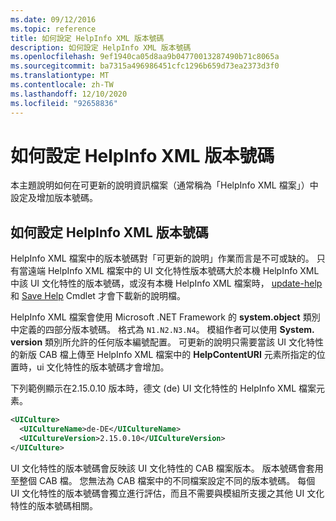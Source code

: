```yaml
---
ms.date: 09/12/2016
ms.topic: reference
title: 如何設定 HelpInfo XML 版本號碼
description: 如何設定 HelpInfo XML 版本號碼
ms.openlocfilehash: 9ef1940ca05d8aa9b04770013287490b71c8065a
ms.sourcegitcommit: ba7315a496986451cfc1296b659d73ea2373d3f0
ms.translationtype: MT
ms.contentlocale: zh-TW
ms.lasthandoff: 12/10/2020
ms.locfileid: "92658836"
---
```

# <a name="how-to-set-helpinfo-xml-version-numbers"></a>如何設定 HelpInfo XML 版本號碼

本主題說明如何在可更新的說明資訊檔案（通常稱為「HelpInfo XML 檔案」）中設定及增加版本號碼。

## <a name="how-to-set-helpinfo-xml-version-numbers"></a>如何設定 HelpInfo XML 版本號碼

HelpInfo XML 檔案中的版本號碼對「可更新的說明」作業而言是不可或缺的。 只有當遠端 HelpInfo XML 檔案中的 UI 文化特性版本號碼大於本機 HelpInfo XML 中該 UI 文化特性的版本號碼，或沒有本機 HelpInfo XML 檔案時， [update-help](/powershell/module/Microsoft.PowerShell.Core/Update-Help) 和 [Save Help](/powershell/module/Microsoft.PowerShell.Core/Save-Help) Cmdlet 才會下載新的說明檔。

HelpInfo XML 檔案會使用 Microsoft .NET Framework 的 **system.object** 類別中定義的四部分版本號碼。 格式為 `N1.N2.N3.N4`。 模組作者可以使用 **System. version** 類別所允許的任何版本編號配置。 可更新的說明只需要當該 UI 文化特性的新版 CAB 檔上傳至 HelpInfo XML 檔案中的 **HelpContentURI** 元素所指定的位置時，ui 文化特性的版本號碼才會增加。

下列範例顯示在2.15.0.10 版本時，德文 (de) UI 文化特性的 HelpInfo XML 檔案元素。

```xml
<UICulture>
  <UICultureName>de-DE</UICultureName>
  <UICultureVersion>2.15.0.10</UICultureVersion>
</UICulture>
```

UI 文化特性的版本號碼會反映該 UI 文化特性的 CAB 檔案版本。 版本號碼會套用至整個 CAB 檔。 您無法為 CAB 檔案中的不同檔案設定不同的版本號碼。 每個 UI 文化特性的版本號碼會獨立進行評估，而且不需要與模組所支援之其他 UI 文化特性的版本號碼相關。
